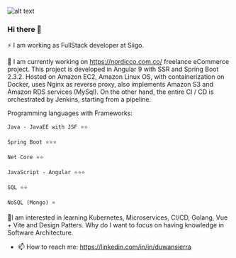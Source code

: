 
![alt text](https://www.technotification.com/wp-content/uploads/2018/04/learn-web-development.jpg)

### Hi there 👋

⚡ I am working as FullStack developer at Siigo.

🔭 I am currently working on https://nordicco.com.co/ freelance eCommerce project. This project is developed in Angular 9 with SSR and Spring Boot 2.3.2. Hosted on Amazon EC2, Amazon Linux OS, with containerization on Docker, uses Nginx as reverse proxy, also implements Amazon S3 and Amazon RDS services (MySql). On the other hand, the entire CI / CD is orchestrated by Jenkins, starting from a pipeline.


Programming languages with Frameworks:

    Java - JavaEE with JSF ⭐⭐
    
    Spring Boot ⭐⭐⭐
    
    Net Core ⭐⭐
    
    JavaScript - Angular ⭐⭐⭐
    
    SQL ⭐⭐
    
    NoSQL (Mongo) ⭐
    
🤔I am interested in learning Kubernetes, Microservices, CI/CD, Golang, Vue + Vite and Design Patters. Why do I want to focus on having knowledge in Software Architecture.


- 📫 How to reach me: https://linkedin.com/in/in/duwansierra
